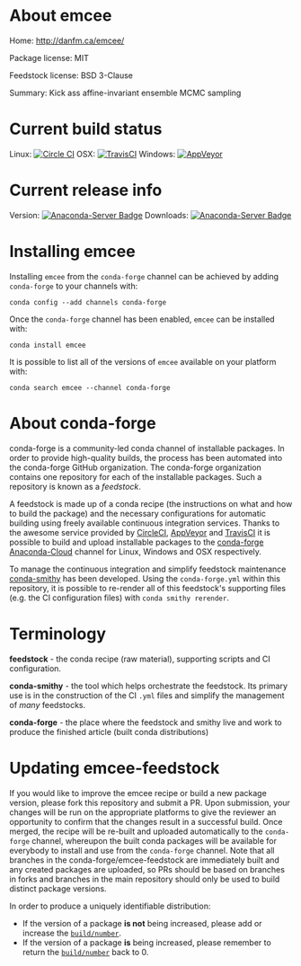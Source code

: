 About emcee
===========

Home: http://danfm.ca/emcee/

Package license: MIT

Feedstock license: BSD 3-Clause

Summary: Kick ass affine-invariant ensemble MCMC sampling



Current build status
====================

Linux: [![Circle CI](https://circleci.com/gh/conda-forge/emcee-feedstock.svg?style=shield)](https://circleci.com/gh/conda-forge/emcee-feedstock)
OSX: [![TravisCI](https://travis-ci.org/conda-forge/emcee-feedstock.svg?branch=master)](https://travis-ci.org/conda-forge/emcee-feedstock)
Windows: [![AppVeyor](https://ci.appveyor.com/api/projects/status/github/conda-forge/emcee-feedstock?svg=True)](https://ci.appveyor.com/project/conda-forge/emcee-feedstock/branch/master)

Current release info
====================
Version: [![Anaconda-Server Badge](https://anaconda.org/conda-forge/emcee/badges/version.svg)](https://anaconda.org/conda-forge/emcee)
Downloads: [![Anaconda-Server Badge](https://anaconda.org/conda-forge/emcee/badges/downloads.svg)](https://anaconda.org/conda-forge/emcee)

Installing emcee
================

Installing `emcee` from the `conda-forge` channel can be achieved by adding `conda-forge` to your channels with:

```
conda config --add channels conda-forge
```

Once the `conda-forge` channel has been enabled, `emcee` can be installed with:

```
conda install emcee
```

It is possible to list all of the versions of `emcee` available on your platform with:

```
conda search emcee --channel conda-forge
```


About conda-forge
=================

conda-forge is a community-led conda channel of installable packages.
In order to provide high-quality builds, the process has been automated into the
conda-forge GitHub organization. The conda-forge organization contains one repository
for each of the installable packages. Such a repository is known as a *feedstock*.

A feedstock is made up of a conda recipe (the instructions on what and how to build
the package) and the necessary configurations for automatic building using freely
available continuous integration services. Thanks to the awesome service provided by
[CircleCI](https://circleci.com/), [AppVeyor](http://www.appveyor.com/)
and [TravisCI](https://travis-ci.org/) it is possible to build and upload installable
packages to the [conda-forge](https://anaconda.org/conda-forge)
[Anaconda-Cloud](http://docs.anaconda.org/) channel for Linux, Windows and OSX respectively.

To manage the continuous integration and simplify feedstock maintenance
[conda-smithy](http://github.com/conda-forge/conda-smithy) has been developed.
Using the ``conda-forge.yml`` within this repository, it is possible to re-render all of
this feedstock's supporting files (e.g. the CI configuration files) with ``conda smithy rerender``.


Terminology
===========

**feedstock** - the conda recipe (raw material), supporting scripts and CI configuration.

**conda-smithy** - the tool which helps orchestrate the feedstock.
                   Its primary use is in the construction of the CI ``.yml`` files
                   and simplify the management of *many* feedstocks.

**conda-forge** - the place where the feedstock and smithy live and work to
                  produce the finished article (built conda distributions)


Updating emcee-feedstock
========================

If you would like to improve the emcee recipe or build a new
package version, please fork this repository and submit a PR. Upon submission,
your changes will be run on the appropriate platforms to give the reviewer an
opportunity to confirm that the changes result in a successful build. Once
merged, the recipe will be re-built and uploaded automatically to the
`conda-forge` channel, whereupon the built conda packages will be available for
everybody to install and use from the `conda-forge` channel.
Note that all branches in the conda-forge/emcee-feedstock are
immediately built and any created packages are uploaded, so PRs should be based
on branches in forks and branches in the main repository should only be used to
build distinct package versions.

In order to produce a uniquely identifiable distribution:
 * If the version of a package **is not** being increased, please add or increase
   the [``build/number``](http://conda.pydata.org/docs/building/meta-yaml.html#build-number-and-string).
 * If the version of a package **is** being increased, please remember to return
   the [``build/number``](http://conda.pydata.org/docs/building/meta-yaml.html#build-number-and-string)
   back to 0.
